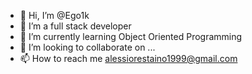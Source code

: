 - 👋 Hi, I’m @Ego1k
- 👀 I’m a full stack developer
- 🌱 I’m currently learning Object Oriented Programming
- 💞️ I’m looking to collaborate on ...
- 📫 How to reach me alessiorestaino1999@gmail.com

<!---
Ego1k/Ego1k is a ✨ special ✨ repository because its `README.md` (this file) appears on your GitHub profile.
You can click the Preview link to take a look at your changes.
--->
